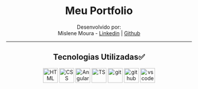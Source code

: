 <h1 align="center"> Meu Portfolio </h1>

<div align="center">

Desenvolvido por:
<br>Mislene Moura - [Linkedin](https://www.linkedin.com/in/mislene-silva-moura-1211531b4//) |
   [Github](https://github.com/MisleneSM)

<hr>

## Tecnologias Utilizadas✅

<img alt="HTML" height="40"  src="https://cdn2.iconfinder.com/data/icons/designer-skills/128/code-programming-html-markup-develop-layout-language-512.png"> <img alt="CSS" height="40" src="https://cdn2.iconfinder.com/data/icons/designer-skills/128/code-programming-css-style-develop-layout-language-512.png"> <img alt="Angular" height="40" src="https://upload.wikimedia.org/wikipedia/commons/thumb/c/cf/Angular_full_color_logo.svg/1024px-Angular_full_color_logo.svg.png"> <img alt="TS" height="40" src="https://www.typescripttutorial.net/wp-content/uploads/2020/04/favicon.png">
<img alt="git" height="40" src="https://cdn3.iconfinder.com/data/icons/social-media-2169/24/social_media_social_media_logo_git-256.png"/> <img alt="github" height="40"  src="https://cdn1.iconfinder.com/data/icons/unicons-line-vol-3/24/github-256.png" /> <img alt="vscode" height="40" width="" src="https://cdn.jsdelivr.net/gh/devicons/devicon/icons/vscode/vscode-original.svg" />

</div>
